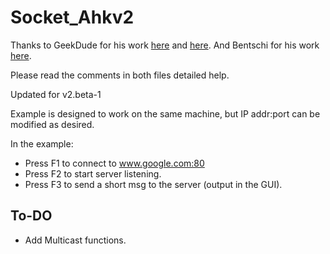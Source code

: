 # Socket_Ahkv2

Thanks to GeekDude for his work [here](https://github.com/G33kDude/Socket.ahk) and [here](https://www.autohotkey.com/boards/viewtopic.php?f=6&t=35120).  And Bentschi for his work [here](https://autohotkey.com/board/topic/94376-socket-class-%C3%BCberarbeitet/).

Please read the comments in both files detailed help.

Updated for v2.beta-1

Example is designed to work on the same machine, but IP addr:port can be modified as desired.

In the example:
* Press F1 to connect to www.google.com:80
* Press F2 to start server listening.
* Press F3 to send a short msg to the server (output in the GUI).

## To-DO
* Add Multicast functions.
